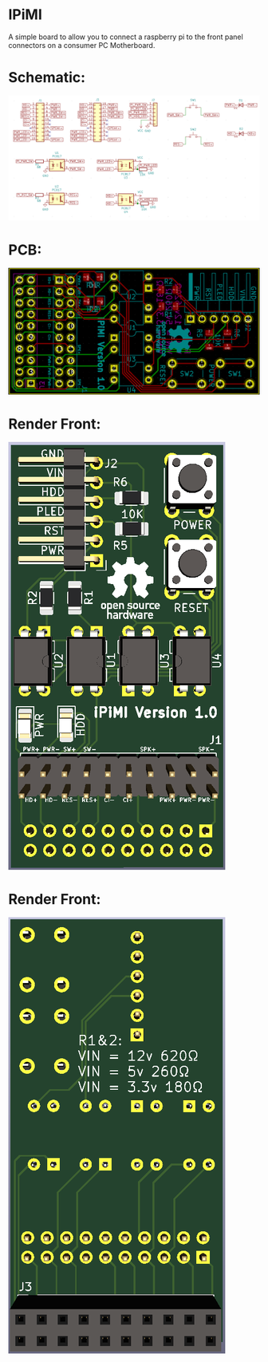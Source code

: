 # IPiMI

A simple board to allow you to connect a raspberry pi to the front panel connectors on a consumer PC Motherboard.

# Schematic:
![schematic](hardware/Schematic.png)

# PCB:
![pcb front](hardware/PCB.png)

# Render Front:
![3d render front](hardware/3D_Render_Front.png)

# Render Front:
![3d render front](hardware/3D_Render_Back.png)
